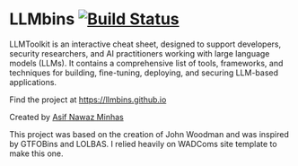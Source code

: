 # LLMbins [![Build Status][]][travis]

[Build Status]: https://travis-ci.org/WADComs/WADComs.github.io.svg?branch=master
[travis]: https://travis-ci.org/WADComs/WADComs.github.io

LLMToolkit is an interactive cheat sheet, designed to support developers, security researchers, and AI practitioners working with large language models (LLMs). It contains a comprehensive list of tools, frameworks, and techniques for building, fine-tuning, deploying, and securing LLM-based applications.

Find the project at https://llmbins.github.io

Created by [Asif Nawaz Minhas](https://nl.linkedin.com/in/asifminhasnl)

This project was based on the creation of John Woodman and was inspired by GTFOBins and LOLBAS. I relied heavily on WADComs site template to make this one.
